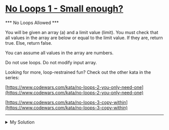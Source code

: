 # [No Loops 1 - Small enough?](https://www.codewars.com/kata/57cc4853fa9fc57a6a0002c2)

\*\*\* No Loops Allowed \*\*\*

You will be given an array (a) and a limit value (limit). You must check that all values in the array are below or equal
to the limit value. If they are, return true. Else, return false.

You can assume all values in the array are numbers.

Do not use loops. Do not modify input array.

Looking for more, loop-restrained fun? Check out the other kata in the series:

[https://www.codewars.com/kata/no-loops-2-you-only-need-one](https://www.codewars.com/kata/no-loops-2-you-only-need-one)

[https://www.codewars.com/kata/no-loops-3-copy-within](https://www.codewars.com/kata/no-loops-3-copy-within)

---

<details><summary>My Solution</summary>

```js
function smallEnough(a, limit) {
  return a.every((v) => v <= limit);
}
```

</details>
